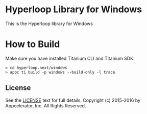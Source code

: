 # Hyperloop Library for Windows

This is the Hyperloop library for Windows

# How to Build

Make sure you have installed Titanium CLI and Titanium SDK.

```
> cd hyperloop.next/windows
> appc ti build -p windows --build-only -l trace
```

## License

See the [LICENSE](../LICENSE) text for full details.
Copyright (c) 2015-2016 by Appcelerator, Inc. All Rights Reserved.
